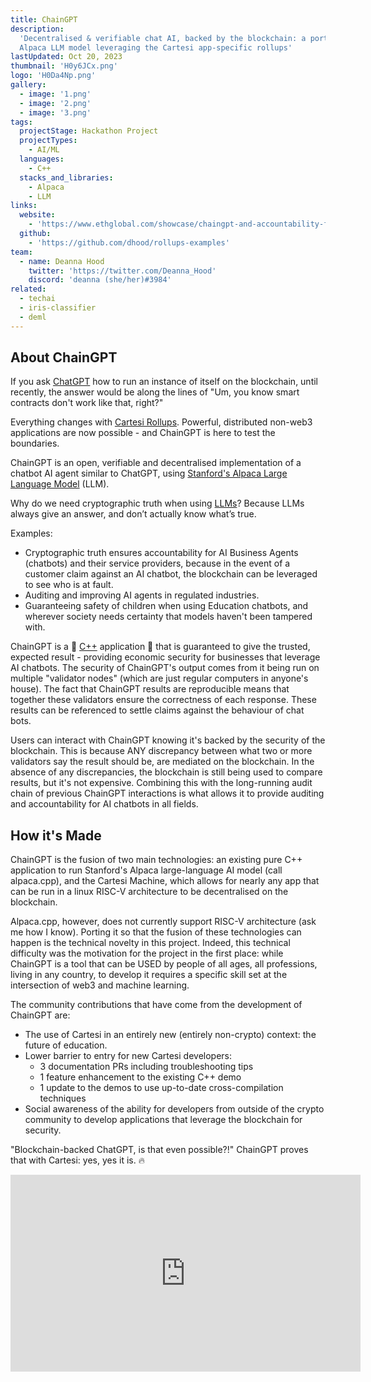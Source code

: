```yaml
---
title: ChainGPT
description:
  'Decentralised & verifiable chat AI, backed by the blockchain: a port of
  Alpaca LLM model leveraging the Cartesi app-specific rollups'
lastUpdated: Oct 20, 2023
thumbnail: 'H0y6JCx.png'
logo: 'H0Da4Np.png'
gallery:
  - image: '1.png'
  - image: '2.png'
  - image: '3.png'
tags:
  projectStage: Hackathon Project
  projectTypes:
    - AI/ML
  languages:
    - C++
  stacks_and_libraries:
    - Alpaca
    - LLM
links:
  website:
    - 'https://www.ethglobal.com/showcase/chaingpt-and-accountability-for-ai-agents-doquk'
  github:
    - 'https://github.com/dhood/rollups-examples'
team:
  - name: Deanna Hood
    twitter: 'https://twitter.com/Deanna_Hood'
    discord: 'deanna (she/her)#3984'
related:
  - techai
  - iris-classifier
  - deml
---
```


## About ChainGPT

If you ask [ChatGPT](https://openai.com/blog/chatgpt) how to run an instance of
itself on the blockchain, until recently, the answer would be along the lines of
"Um, you know smart contracts don't work like that, right?"

Everything changes with
[Cartesi Rollups](https://docs.cartesi.io/cartesi-rollups/overview/). Powerful,
distributed non-web3 applications are now possible - and ChainGPT is here to
test the boundaries.

ChainGPT is an open, verifiable and decentralised implementation of a chatbot AI
agent similar to ChatGPT, using
[Stanford's Alpaca Large Language Model](https://crfm.stanford.edu/2023/03/13/alpaca.html)
(LLM).

Why do we need cryptographic truth when using
[LLMs](https://en.wikipedia.org/wiki/Large_language_model)? Because LLMs always
give an answer, and don’t actually know what’s true.

Examples:

- Cryptographic truth ensures accountability for AI Business Agents (chatbots)
  and their service providers, because in the event of a customer claim against
  an AI chatbot, the blockchain can be leveraged to see who is at fault.
- Auditing and improving AI agents in regulated industries.
- Guaranteeing safety of children when using Education chatbots, and wherever
  society needs certainty that models haven't been tampered with.

ChainGPT is a 🤯 [C++](https://en.wikipedia.org/wiki/C%2B%2B) application 🤯
that is guaranteed to give the trusted, expected result - providing economic
security for businesses that leverage AI chatbots. The security of ChainGPT's
output comes from it being run on multiple "validator nodes" (which are just
regular computers in anyone's house). The fact that ChainGPT results are
reproducible means that together these validators ensure the correctness of each
response. These results can be referenced to settle claims against the behaviour
of chat bots.

Users can interact with ChainGPT knowing it's backed by the security of the
blockchain. This is because ANY discrepancy between what two or more validators
say the result should be, are mediated on the blockchain. In the absence of any
discrepancies, the blockchain is still being used to compare results, but it's
not expensive. Combining this with the long-running audit chain of previous
ChainGPT interactions is what allows it to provide auditing and accountability
for AI chatbots in all fields.

## How it's Made

ChainGPT is the fusion of two main technologies: an existing pure C++
application to run Stanford's Alpaca large-language AI model (call alpaca.cpp),
and the Cartesi Machine, which allows for nearly any app that can be run in a
linux RISC-V architecture to be decentralised on the blockchain.

Alpaca.cpp, however, does not currently support RISC-V architecture (ask me how
I know). Porting it so that the fusion of these technologies can happen is the
technical novelty in this project. Indeed, this technical difficulty was the
motivation for the project in the first place: while ChainGPT is a tool that can
be USED by people of all ages, all professions, living in any country, to
develop it requires a specific skill set at the intersection of web3 and machine
learning.

The community contributions that have come from the development of ChainGPT are:

- The use of Cartesi in an entirely new (entirely non-crypto) context: the
  future of education.
- Lower barrier to entry for new Cartesi developers:
  - 3 documentation PRs including troubleshooting tips
  - 1 feature enhancement to the existing C++ demo
  - 1 update to the demos to use up-to-date cross-compilation techniques
- Social awareness of the ability for developers from outside of the crypto
  community to develop applications that leverage the blockchain for security.

"Blockchain-backed ChatGPT, is that even possible?!" ChainGPT proves that with
Cartesi: yes, yes it is. 🔥

<iframe width="560" height="315" src="https://www.youtube.com/embed/WfxuqJ8-msM" title="YouTube video player" frameBorder="0" allow="accelerometer; autoplay; clipboard-write; encrypted-media; gyroscope; picture-in-picture; web-share" allowFullScreen></iframe>
